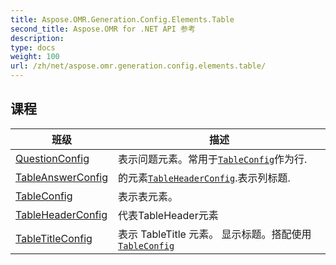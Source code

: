 ```yaml
---
title: Aspose.OMR.Generation.Config.Elements.Table
second_title: Aspose.OMR for .NET API 参考
description: 
type: docs
weight: 100
url: /zh/net/aspose.omr.generation.config.elements.table/
---
```



## 课程

| 班级 | 描述 |
| --- | --- |
| [QuestionConfig](./questionconfig/) | 表示问题元素。常用于[`TableConfig`](../aspose.omr.generation.config.elements.table/tableconfig/)作为行. |
| [TableAnswerConfig](./tableanswerconfig/) | 的元素[`TableHeaderConfig`](../aspose.omr.generation.config.elements.table/tableheaderconfig/).表示列标题. |
| [TableConfig](./tableconfig/) | 表示表元素。 |
| [TableHeaderConfig](./tableheaderconfig/) | 代表TableHeader元素 |
| [TableTitleConfig](./tabletitleconfig/) | 表示 TableTitle 元素。 显示标题。搭配使用[`TableConfig`](../aspose.omr.generation.config.elements.table/tableconfig/) |


